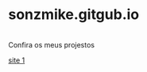 <div style=background-color: #808080; padding: 20px; text-aling: center; border-radius: 10px;>

# sonzmike.gitgub.io
<br> 
Confira os meus projestos

<a href="site01/index.html">site 1</a>
  
</div>
